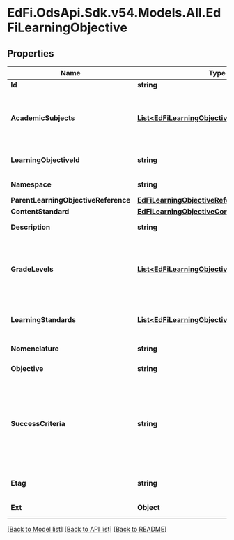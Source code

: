 # EdFi.OdsApi.Sdk.v54.Models.All.EdFiLearningObjective

## Properties

Name | Type | Description | Notes
------------ | ------------- | ------------- | -------------
**Id** | **string** |  | [optional] 
**AcademicSubjects** | [**List&lt;EdFiLearningObjectiveAcademicSubject&gt;**](EdFiLearningObjectiveAcademicSubject.md) | An unordered collection of learningObjectiveAcademicSubjects. The description of the content or subject area (e.g., arts, mathematics, reading, stenography, or a foreign language) of an assessment. | 
**LearningObjectiveId** | **string** | The identifier for the specific learning objective in the context of a standard (e.g., 111.15.3.1.A). | 
**Namespace** | **string** | Namespace for the LearningObjective. | 
**ParentLearningObjectiveReference** | [**EdFiLearningObjectiveReference**](EdFiLearningObjectiveReference.md) |  | [optional] 
**ContentStandard** | [**EdFiLearningObjectiveContentStandard**](EdFiLearningObjectiveContentStandard.md) |  | [optional] 
**Description** | **string** | The description of the LearningObjective. | [optional] 
**GradeLevels** | [**List&lt;EdFiLearningObjectiveGradeLevel&gt;**](EdFiLearningObjectiveGradeLevel.md) | An unordered collection of learningObjectiveGradeLevels. The grade level for which the LearningObjective is targeted. The semantics of null is assumed to mean that the learning objective is not associated with any grade level. | [optional] 
**LearningStandards** | [**List&lt;EdFiLearningObjectiveLearningStandard&gt;**](EdFiLearningObjectiveLearningStandard.md) | An unordered collection of learningObjectiveLearningStandards. LearningStandard(s) included in this objective. | [optional] 
**Nomenclature** | **string** | Reflects the specific nomenclature used for the LearningObjective. | [optional] 
**Objective** | **string** | The designated title of the LearningObjective. | 
**SuccessCriteria** | **string** | One or more statements that describes the criteria used by teachers and students to check for attainment of a learning objective. This criteria gives clear indications as to the degree to which learning is moving through the Zone or Proximal Development toward independent achievement of the LearningObjective. | [optional] 
**Etag** | **string** | A unique system-generated value that identifies the version of the resource. | [optional] 
**Ext** | **Object** | Extensions to the LearningObjective entity. | [optional] 

[[Back to Model list]](../README.md#documentation-for-models) [[Back to API list]](../README.md#documentation-for-api-endpoints) [[Back to README]](../README.md)

